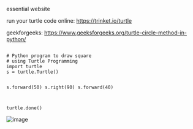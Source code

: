essential website

run your turtle code online:
<a href = "https://trinket.io/turtle"> https://trinket.io/turtle </a>

geekforgeeks:
https://www.geeksforgeeks.org/turtle-circle-method-in-python/

<code>
# Python program to draw square 
# using Turtle Programming
import turtle 
s = turtle.Turtle()

s.forward(50)
s.right(90)
s.forward(40)	

turtle.done()
</code>

![image](https://github.com/sohrabkhanbadr/computerworkshop/assets/65416303/543acf9c-f195-4525-bd47-95b440cf577b)
